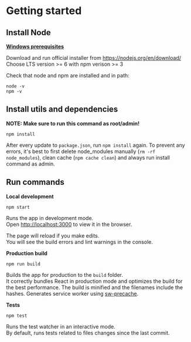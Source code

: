
# Getting started

## Install Node

[**Windows prerequisites**](https://github.com/Microsoft/nodejs-guidelines/blob/master/windows-environment.md#prerequisites)

Download and run official installer from <https://nodejs.org/en/download/>  
Choose LTS version >= 6 with npm verison >= 3 

Check that node and npm are installed and in path:

    node -v
    npm -v

## Install utils and dependencies

**NOTE: Make sure to run this command as root/admin!**

    npm install

After every update to `package.json`, run `npm install` again. To prevent any errors, it's best to first delete node_modules manually (`rm -rf node_modules`), clean cache (`npm cache clean`) and always run install command as admin.

## Run commands

**Local development**

    npm start

Runs the app in development mode.  
Open <http://localhost:3000> to view it in the browser.

The page will reload if you make edits.  
You will see the build errors and lint warnings in the console.    

**Production build**

    npm run build

Builds the app for production to the `build` folder.  
It correctly bundles React in production mode and optimizes the build for the best performance.
The build is minified and the filenames include the hashes.
Generates service worker using [sw-precache](https://github.com/GoogleChrome/sw-precache).

**Tests**

    npm test

Runs the test watcher in an interactive mode.  
By default, runs tests related to files changes since the last commit.
